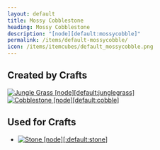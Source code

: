 ```yaml
---
layout: default
title: Mossy Cobblestone
heading: Mossy Cobblestone
description: "[node][default:mossycobble]"
permalink: /items/default-mossycobble/
icon: /items/itemcubes/default_mossycobble.png
---
```



## Created by Crafts

<div class="craft">
    <div>
        <span><a href="{{site.baseurl}}/items/default-junglegrass/"><img src="{{site.baseurl}}/assets/img/items/itemcubes/default_junglegrass.png" data-toggle="tooltip" title="Jungle Grass [node][default:junglegrass]"></a></span>
        <span></span>
        <span></span>
    </div>
    <div>
        <span><a href="{{site.baseurl}}/items/default-cobble/"><img src="{{site.baseurl}}/assets/img/items/itemcubes/default_cobble.png" data-toggle="tooltip" title="Cobblestone [node][default:cobble]"></a></span>
        <span></span>
        <span></span>
    </div>
    <div>
        <span></span>
        <span></span>
        <span></span>
    </div>
</div>


## Used for Crafts

<ul class="list-items">
    <li><a href="{{site.baseurl}}/items/default-stone/"><img src="{{site.baseurl}}/assets/img/items/itemcubes/default_stone.png" data-toggle="tooltip" title="Stone [node][:default:stone]"></a></li>
</ul>